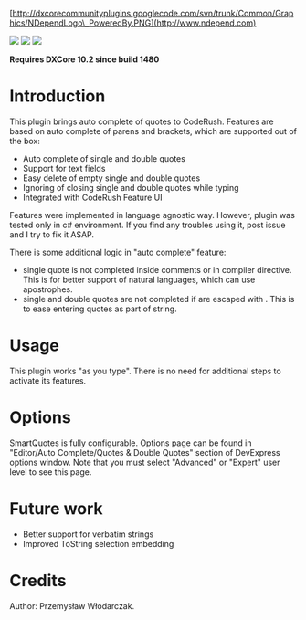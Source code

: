 [http://dxcorecommunityplugins.googlecode.com/svn/trunk/Common/Graphics/NDependLogo\_PoweredBy.PNG](http://www.ndepend.com)


[![](http://dxcorecommunityplugins.googlecode.com/svn/trunk/Common/Graphics/Download.png)](http://www.rorybecker.co.uk/DevExpress/Community/Plugins/CR_SmartQuotes/)      [![](http://dxcorecommunityplugins.googlecode.com/svn/trunk/Common/Graphics/InstallHelp.png)](http://code.google.com/p/dxcorecommunityplugins/wiki/InstallInstructions)
[![](http://dxcorecommunityplugins.googlecode.com/svn/trunk/Common/Graphics/Feedback.png)](http://code.google.com/p/dxcorecommunityplugins/wiki/Feedback)

**Requires DXCore 10.2 since build 1480**

# Introduction #

This plugin brings auto complete of quotes to CodeRush. Features are based on auto complete of parens and brackets, which are supported out of the box:
  * Auto complete of single and double quotes
  * Support for text fields
  * Easy delete of empty single and double quotes
  * Ignoring of closing single and double quotes while typing
  * Integrated with CodeRush Feature UI

Features were implemented in language agnostic way. However, plugin was tested only in c# environment. If you find any troubles using it, post issue and I try to fix it ASAP.

There is some additional logic in "auto complete" feature:
  * single quote is not completed inside comments or in compiler directive. This is for better support of natural languages, which can use apostrophes.
  * single and double quotes are not completed if are escaped with \. This is to ease entering quotes as part of string.

# Usage #

This plugin works "as you type". There is no need for additional steps to activate its features.

# Options #

SmartQuotes is fully configurable. Options page can be found in "Editor/Auto Complete/Quotes & Double Quotes" section of DevExpress options window. Note that you must select "Advanced" or "Expert" user level to see this page.

# Future work #

  * Better support for verbatim strings
  * Improved ToString selection embedding

# Credits #

Author: Przemysław Włodarczak.